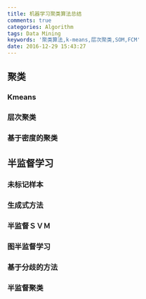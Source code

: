 ```yaml
---
title: 机器学习聚类算法总结
comments: true
categories: Algorithm
tags: Data Mining
keywords: '聚类算法,k-means,层次聚类,SOM,FCM'
date: 2016-12-29 15:43:27
---
```


 <!--more-->
## 聚类
### Kmeans

### 层次聚类

### 基于密度的聚类

###

## 半监督学习
### 未标记样本
### 生成式方法
### 半监督ＳＶＭ
### 图半监督学习
### 基于分歧的方法
### 半监督聚类

